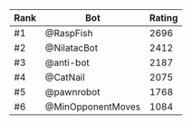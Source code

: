 Rank|Bot|Rating
---|---|---
#1|@RaspFish|2696
#2|@NilatacBot|2412
#3|@anti-bot|2187
#4|@CatNail|2075
#5|@pawnrobot|1768
#6|@MinOpponentMoves|1084
